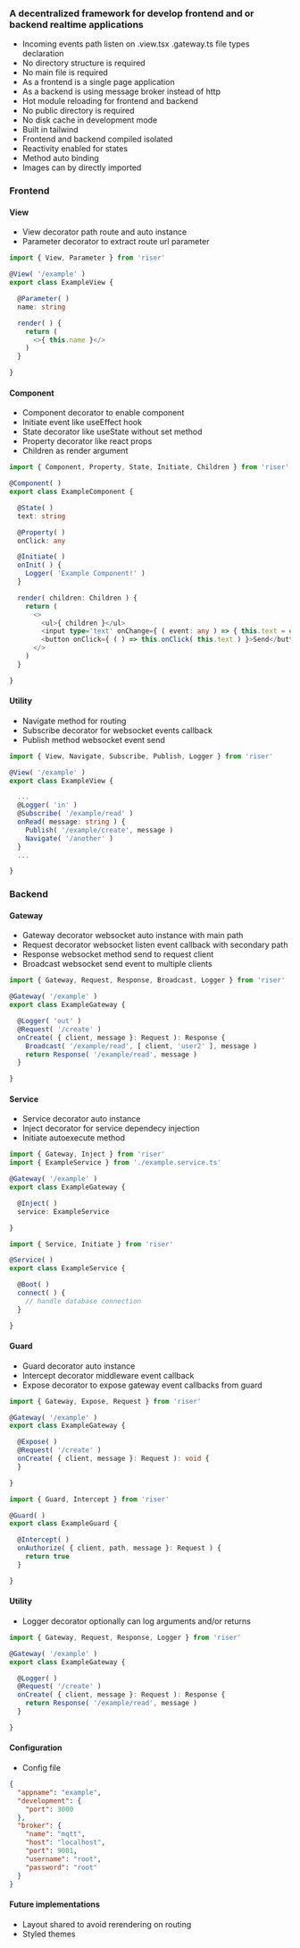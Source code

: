 ### A decentralized framework for develop frontend and or backend realtime applications
- Incoming events path listen on .view.tsx .gateway.ts file types declaration
- No directory structure is required
- No main file is required
- As a frontend is a single page application
- As a backend is using message broker instead of http
- Hot module reloading for frontend and backend
- No public directory is required
- No disk cache in development mode
- Built in tailwind
- Frontend and backend compiled isolated
- Reactivity enabled for states
- Method auto binding
- Images can by directly imported

### Frontend
#### View
- View decorator path route and auto instance
- Parameter decorator to extract route url parameter

```typescript
import { View, Parameter } from 'riser'

@View( '/example' )
export class ExampleView {

  @Parameter( )
  name: string

  render( ) {
    return (
      <>{ this.name }</>
    )
  }

}
```

#### Component
- Component decorator to enable component
- Initiate event like useEffect hook
- State decorator like useState without set method
- Property decorator like react props
- Children as render argument

```typescript
import { Component, Property, State, Initiate, Children } from 'riser'

@Component( )
export class ExampleComponent {

  @State( )
  text: string

  @Property( )
  onClick: any

  @Initiate( )
  onInit( ) {
    Logger( 'Example Component!' )
  }

  render( children: Children ) {
    return (
      <>
        <ul>{ children }</ul>
        <input type='text' onChange={ ( event: any ) => { this.text = event.target.value } }/>
        <button onClick={ ( ) => this.onClick( this.text ) }>Send</button>
      </>
    )
  }

}
```

#### Utility
- Navigate method for routing
- Subscribe decorator for websocket events callback
- Publish method websocket event send

```typescript
import { View, Navigate, Subscribe, Publish, Logger } from 'riser'

@View( '/example' )
export class ExampleView {

  ...
  @Logger( 'in' )
  @Subscribe( '/example/read' )
  onRead( message: string ) {
    Publish( '/example/create', message )
    Navigate( '/another' )
  }
  ...

}
```

### Backend
#### Gateway
- Gateway decorator websocket auto instance with main path
- Request decorator websocket listen event callback with secondary path
- Response websocket method send to request client
- Broadcast websocket send event to multiple clients

```typescript
import { Gateway, Request, Response, Broadcast, Logger } from 'riser'

@Gateway( '/example' )
export class ExampleGateway {

  @Logger( 'out' )
  @Request( '/create' )
  onCreate( { client, message }: Request ): Response {
    Broadcast( '/example/read', [ client, 'user2' ], message )
    return Response( '/example/read', message )
  }

}
```

#### Service
- Service decorator auto instance
- Inject decorator for service dependecy injection
- Initiate autoexecute method

```typescript
import { Gateway, Inject } from 'riser'
import { ExampleService } from './example.service.ts'

@Gateway( '/example' )
export class ExampleGateway {

  @Inject( )
  service: ExampleService

}

import { Service, Initiate } from 'riser'

@Service( )
export class ExampleService {

  @Boot( )
  connect( ) {
    // handle database connection
  }

}
```

#### Guard
- Guard decorator auto instance
- Intercept decorator middleware event callback
- Expose decorator to expose gateway event callbacks from guard


```typescript
import { Gateway, Expose, Request } from 'riser'

@Gateway( '/example' )
export class ExampleGateway {

  @Expose( )
  @Request( '/create' )
  onCreate( { client, message }: Request ): void {
  }

}

import { Guard, Intercept } from 'riser'

@Guard( )
export class ExampleGuard {

  @Intercept( )
  onAuthorize( { client, path, message }: Request ) {
    return true
  }

}
```

#### Utility
- Logger decorator optionally can log arguments and/or returns

```typescript
import { Gateway, Request, Response, Logger } from 'riser'

@Gateway( '/example' )
export class ExampleGateway {

  @Logger( )
  @Request( '/create' )
  onCreate( { client, message }: Request ): Response {
    return Response( '/example/read', message )
  }

}
```

#### Configuration
- Config file

```json
{
  "appname": "example",
  "development": {
    "port": 3000
  },
  "broker": {
    "name": "mqtt",
    "host": "localhost",
    "port": 9001,
    "username": "root",
    "password": "root"
  }
}
```

#### Future implementations
- Layout shared to avoid rerendering on routing
- Styled themes
